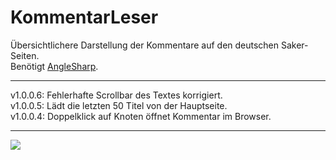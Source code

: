 # KommentarLeser
Übersichtlichere Darstellung der Kommentare auf den deutschen Saker-Seiten.  
Benötigt [AngleSharp](https://github.com/AngleSharp/AngleSharp).

----

v1.0.0.6: Fehlerhafte Scrollbar des Textes korrigiert.  
v1.0.0.5: Lädt die letzten 50 Titel von der Hauptseite.   
v1.0.0.4: Doppelklick auf Knoten öffnet Kommentar im Browser.

---

![](http://www2.pic-upload.de/img/31350995/KL.png)

<!-- <img src="http://www2.pic-upload.de/img/31350995/KL.png" height="665" width="1064"></img> 
-->
